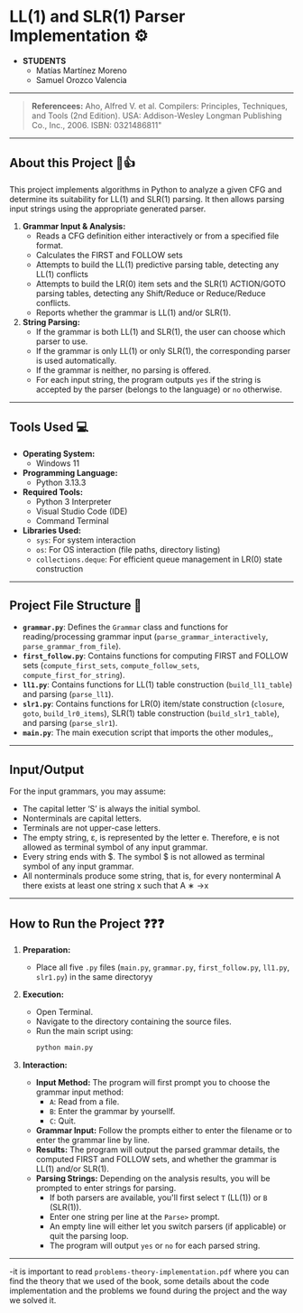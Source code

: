 # LL(1) and SLR(1) Parser Implementation ⚙️
- **STUDENTS**
  - Matías Martínez Moreno
  - Samuel Orozco Valencia
---
> **Referencees:** Aho, Alfred V. et al. Compilers: Principles, Techniques, and Tools (2nd Edition). USA: Addison-Wesley Longman Publishing Co., Inc., 2006. ISBN: 0321486811" 
---
## About this Project 🚀👍
This project implements algorithms in Python to analyze a given CFG and determine its suitability for LL(1) and SLR(1) parsing. It then allows parsing input strings using the appropriate generated parser.
1.  **Grammar Input & Analysis:**
    -   Reads a CFG definition either interactively or from a specified file format.
    -   Calculates the FIRST and FOLLOW sets 
    -   Attempts to build the LL(1) predictive parsing table, detecting any LL(1) conflicts
    -   Attempts to build the LR(0) item sets and the SLR(1) ACTION/GOTO parsing tables, detecting any Shift/Reduce or Reduce/Reduce conflicts.
    -   Reports whether the grammar is LL(1) and/or SLR(1).
2.  **String Parsing:**
    -   If the grammar is both LL(1) and SLR(1), the user can choose which parser to use.
    *   If the grammar is only LL(1) or only SLR(1), the corresponding parser is used automatically.
    *   If the grammar is neither, no parsing is offered.
    -   For each input string, the program outputs `yes` if the string is accepted by the parser (belongs to the language) or `no` otherwise.

---
## Tools Used 💻
- **Operating System:**
  - Windows 11 
- **Programming Language:**
  - Python 3.13.3
- **Required Tools:**
  - Python 3 Interpreter
  - Visual Studio Code (IDE)
  - Command Terminal
- **Libraries Used:**
  - `sys`: For system interaction 
  - `os`: For OS interaction (file paths, directory listing)
  - `collections.deque`: For efficient queue management in LR(0) state construction
---
## Project File Structure 📁

-   **`grammar.py`**: Defines the `Grammar` class and functions for reading/processing grammar input (`parse_grammar_interactively`, `parse_grammar_from_file`).
-   **`first_follow.py`**: Contains functions for computing FIRST and FOLLOW sets (`compute_first_sets`, `compute_follow_sets`, `compute_first_for_string`).
-   **`ll1.py`**: Contains functions for LL(1) table construction (`build_ll1_table`) and parsing (`parse_ll1`).
-   **`slr1.py`**: Contains functions for LR(0) item/state construction (`closure`, `goto`, `build_lr0_items`), SLR(1) table construction (`build_slr1_table`), and parsing (`parse_slr1`).
-   **`main.py`**: The main execution script that imports the other modules,,

---
 ## Input/Output
 
 For the input grammars, you may assume:
 
 - The capital letter ‘S’ is always the initial symbol.
 - Nonterminals are capital letters.
 - Terminals are not upper-case letters.
 - The empty string, ε, is represented by the letter e. Therefore, e is not allowed as terminal symbol of any input
 grammar.
 - Every string ends with $. The symbol $ is not allowed as terminal symbol of any input grammar.
 - All nonterminals produce some string, that is, for every nonterminal A there exists at least one string x such that A ∗ →x
---

## How to Run the Project ❓❓❓

1.  **Preparation:**
    -   Place all five `.py` files (`main.py`, `grammar.py`, `first_follow.py`, `ll1.py`, `slr1.py`) in the same directoryy

2.  **Execution:**
    -   Open  Terminal.
    -   Navigate  to the directory containing the source files.
    -   Run the main script using:
        ```bash
        python main.py
        ```

3.  **Interaction:**
    -   **Input Method:** The program will first prompt you to choose the grammar input method:
        -   `A`: Read from a file.
        -   `B`: Enter the grammar by yoursellf.
        -   `C`: Quit.
    -   **Grammar Input:** Follow the prompts either to enter the filename or to enter the grammar line by line.
    -   **Results:** The program will output the parsed grammar details, the computed FIRST and FOLLOW sets, and whether the grammar is LL(1) and/or SLR(1).
    -   **Parsing Strings:** Depending on the analysis results, you will be prompted to enter strings for parsing.
        -   If both parsers are available, you'll first select `T` (LL(1)) or `B` (SLR(1)).
        -   Enter one string per line at the `Parse>` prompt.
        -   An empty line will either let you switch parsers (if applicable) or quit the parsing loop.
        -   The program will output `yes` or `no` for each parsed string.
---
-it is important to read `problems-theory-implementation.pdf` where you can find the theory that we used of the book, some details about the code implementation and the problems we found during the project and the way we solved it.
